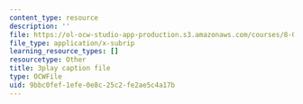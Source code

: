 ```yaml
---
content_type: resource
description: ''
file: https://ol-ocw-studio-app-production.s3.amazonaws.com/courses/8-01sc-classical-mechanics-fall-2016/9bbc0fef1efe0e8c25c2fe2ae5c4a17b_jAcdLZRhYNU.srt
file_type: application/x-subrip
learning_resource_types: []
resourcetype: Other
title: 3play caption file
type: OCWFile
uid: 9bbc0fef-1efe-0e8c-25c2-fe2ae5c4a17b
---
```

